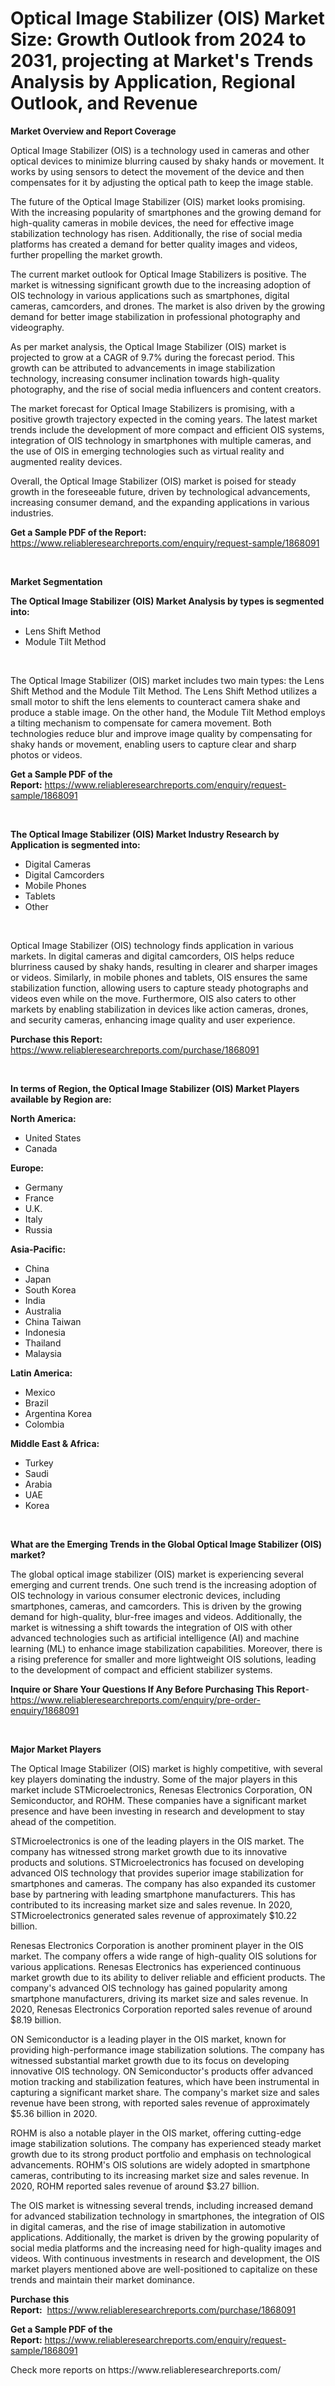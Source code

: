 <p><h1>Optical Image Stabilizer (OIS) Market Size: Growth Outlook from 2024 to 2031, projecting at Market's Trends Analysis by Application, Regional Outlook, and Revenue</h1></p><p><strong>Market Overview and Report Coverage</strong></p>
<p><p>Optical Image Stabilizer (OIS) is a technology used in cameras and other optical devices to minimize blurring caused by shaky hands or movement. It works by using sensors to detect the movement of the device and then compensates for it by adjusting the optical path to keep the image stable.</p><p>The future of the Optical Image Stabilizer (OIS) market looks promising. With the increasing popularity of smartphones and the growing demand for high-quality cameras in mobile devices, the need for effective image stabilization technology has risen. Additionally, the rise of social media platforms has created a demand for better quality images and videos, further propelling the market growth.</p><p>The current market outlook for Optical Image Stabilizers is positive. The market is witnessing significant growth due to the increasing adoption of OIS technology in various applications such as smartphones, digital cameras, camcorders, and drones. The market is also driven by the growing demand for better image stabilization in professional photography and videography.</p><p>As per market analysis, the Optical Image Stabilizer (OIS) market is projected to grow at a CAGR of 9.7% during the forecast period. This growth can be attributed to advancements in image stabilization technology, increasing consumer inclination towards high-quality photography, and the rise of social media influencers and content creators.</p><p>The market forecast for Optical Image Stabilizers is promising, with a positive growth trajectory expected in the coming years. The latest market trends include the development of more compact and efficient OIS systems, integration of OIS technology in smartphones with multiple cameras, and the use of OIS in emerging technologies such as virtual reality and augmented reality devices.</p><p>Overall, the Optical Image Stabilizer (OIS) market is poised for steady growth in the foreseeable future, driven by technological advancements, increasing consumer demand, and the expanding applications in various industries.</p></p>
<p><strong>Get a Sample PDF of the Report:</strong> <a href="https://www.reliableresearchreports.com/enquiry/request-sample/1868091">https://www.reliableresearchreports.com/enquiry/request-sample/1868091</a></p>
<p>&nbsp;</p>
<p><strong>Market Segmentation</strong></p>
<p><strong>The Optical Image Stabilizer (OIS) Market Analysis by types is segmented into:</strong></p>
<p><ul><li>Lens Shift Method</li><li>Module Tilt Method</li></ul></p>
<p>&nbsp;</p>
<p><p>The Optical Image Stabilizer (OIS) market includes two main types: the Lens Shift Method and the Module Tilt Method. The Lens Shift Method utilizes a small motor to shift the lens elements to counteract camera shake and produce a stable image. On the other hand, the Module Tilt Method employs a tilting mechanism to compensate for camera movement. Both technologies reduce blur and improve image quality by compensating for shaky hands or movement, enabling users to capture clear and sharp photos or videos.</p></p>
<p><strong>Get a Sample PDF of the Report:</strong>&nbsp;<a href="https://www.reliableresearchreports.com/enquiry/request-sample/1868091">https://www.reliableresearchreports.com/enquiry/request-sample/1868091</a></p>
<p>&nbsp;</p>
<p><strong>The Optical Image Stabilizer (OIS) Market Industry Research by Application is segmented into:</strong></p>
<p><ul><li>Digital Cameras</li><li>Digital Camcorders</li><li>Mobile Phones</li><li>Tablets</li><li>Other</li></ul></p>
<p>&nbsp;</p>
<p><p>Optical Image Stabilizer (OIS) technology finds application in various markets. In digital cameras and digital camcorders, OIS helps reduce blurriness caused by shaky hands, resulting in clearer and sharper images or videos. Similarly, in mobile phones and tablets, OIS ensures the same stabilization function, allowing users to capture steady photographs and videos even while on the move. Furthermore, OIS also caters to other markets by enabling stabilization in devices like action cameras, drones, and security cameras, enhancing image quality and user experience.</p></p>
<p><strong>Purchase this Report:</strong>&nbsp; <a href="https://www.reliableresearchreports.com/purchase/1868091">https://www.reliableresearchreports.com/purchase/1868091</a></p>
<p>&nbsp;</p>
<p><strong>In terms of Region, the Optical Image Stabilizer (OIS) Market Players available by Region are:</strong></p>
<p>
    <p> <strong> North America: </strong>
        <ul>
            <li>United States</li>
            <li>Canada</li>
        </ul>
        </p> 
    <p> <strong> Europe: </strong>
        <ul>
            <li>Germany</li>
            <li>France</li>
            <li>U.K.</li>
            <li>Italy</li>
            <li>Russia</li>
        </ul>
        </p> 
    <p> <strong> Asia-Pacific: </strong>
        <ul>
            <li>China</li>
            <li>Japan</li>
            <li>South Korea</li>
            <li>India</li>
            <li>Australia</li>
            <li>China Taiwan</li>
            <li>Indonesia</li>
            <li>Thailand</li>
            <li>Malaysia</li>
        </ul>
        </p> 
    <p> <strong> Latin America: </strong>
        <ul>
            <li>Mexico</li>
            <li>Brazil</li>
            <li>Argentina Korea</li>
            <li>Colombia</li>
        </ul>
        </p> 
    <p> <strong> Middle East & Africa: </strong>
        <ul>
            <li>Turkey</li>
            <li>Saudi</li>
            <li>Arabia</li>
            <li>UAE</li>
            <li>Korea</li>
        </ul>
    </p>
    </p>
<p>&nbsp;</p>
<p><strong>What are the Emerging Trends in the Global Optical Image Stabilizer (OIS) market?</strong></p>
<p><p>The global optical image stabilizer (OIS) market is experiencing several emerging and current trends. One such trend is the increasing adoption of OIS technology in various consumer electronic devices, including smartphones, cameras, and camcorders. This is driven by the growing demand for high-quality, blur-free images and videos. Additionally, the market is witnessing a shift towards the integration of OIS with other advanced technologies such as artificial intelligence (AI) and machine learning (ML) to enhance image stabilization capabilities. Moreover, there is a rising preference for smaller and more lightweight OIS solutions, leading to the development of compact and efficient stabilizer systems.</p></p>
<p><strong>Inquire or Share Your Questions If Any Before Purchasing This Report</strong>- <a href="https://www.reliableresearchreports.com/enquiry/pre-order-enquiry/1868091">https://www.reliableresearchreports.com/enquiry/pre-order-enquiry/1868091</a></p>
<p>&nbsp;</p>
<p><strong>Major Market Players</strong></p>
<p><p>The Optical Image Stabilizer (OIS) market is highly competitive, with several key players dominating the industry. Some of the major players in this market include STMicroelectronics, Renesas Electronics Corporation, ON Semiconductor, and ROHM. These companies have a significant market presence and have been investing in research and development to stay ahead of the competition.</p><p>STMicroelectronics is one of the leading players in the OIS market. The company has witnessed strong market growth due to its innovative products and solutions. STMicroelectronics has focused on developing advanced OIS technology that provides superior image stabilization for smartphones and cameras. The company has also expanded its customer base by partnering with leading smartphone manufacturers. This has contributed to its increasing market size and sales revenue. In 2020, STMicroelectronics generated sales revenue of approximately $10.22 billion.</p><p>Renesas Electronics Corporation is another prominent player in the OIS market. The company offers a wide range of high-quality OIS solutions for various applications. Renesas Electronics has experienced continuous market growth due to its ability to deliver reliable and efficient products. The company's advanced OIS technology has gained popularity among smartphone manufacturers, driving its market size and sales revenue. In 2020, Renesas Electronics Corporation reported sales revenue of around $8.19 billion.</p><p>ON Semiconductor is a leading player in the OIS market, known for providing high-performance image stabilization solutions. The company has witnessed substantial market growth due to its focus on developing innovative OIS technology. ON Semiconductor's products offer advanced motion tracking and stabilization features, which have been instrumental in capturing a significant market share. The company's market size and sales revenue have been strong, with reported sales revenue of approximately $5.36 billion in 2020.</p><p>ROHM is also a notable player in the OIS market, offering cutting-edge image stabilization solutions. The company has experienced steady market growth due to its strong product portfolio and emphasis on technological advancements. ROHM's OIS solutions are widely adopted in smartphone cameras, contributing to its increasing market size and sales revenue. In 2020, ROHM reported sales revenue of around $3.27 billion.</p><p>The OIS market is witnessing several trends, including increased demand for advanced stabilization technology in smartphones, the integration of OIS in digital cameras, and the rise of image stabilization in automotive applications. Additionally, the market is driven by the growing popularity of social media platforms and the increasing need for high-quality images and videos. With continuous investments in research and development, the OIS market players mentioned above are well-positioned to capitalize on these trends and maintain their market dominance.</p></p>
<p><strong>Purchase this Report:</strong>&nbsp;&nbsp;<a href="https://www.reliableresearchreports.com/purchase/1868091">https://www.reliableresearchreports.com/purchase/1868091</a></p>
<p></p>
<p><strong>Get a Sample PDF of the Report:</strong>&nbsp;<a href="https://www.reliableresearchreports.com/enquiry/request-sample/1868091">https://www.reliableresearchreports.com/enquiry/request-sample/1868091</a></p>
<p>Check more reports on https://www.reliableresearchreports.com/</p>